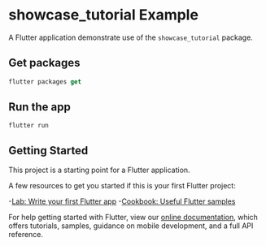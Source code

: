 # showcase_tutorial Example

A Flutter application demonstrate use of the `showcase_tutorial` package.

## Get packages
```dart
flutter packages get
```
## Run the app
`flutter run`

## Getting Started

This project is a starting point for a Flutter application.

A few resources to get you started if this is your first Flutter project:

-[Lab: Write your first Flutter app](https://flutter.dev/docs/get-started/codelab)
-[Cookbook: Useful Flutter samples](https://flutter.dev/docs/cookbook)

For help getting started with Flutter, view our 
[online documentation](https://flutter.dev/docs), which offers tutorials, 
samples, guidance on mobile development, and a full API reference.
